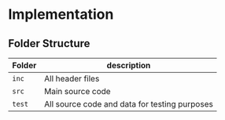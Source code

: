 # Implementation

## Folder Structure
Folder        | description
--------------| ----------------------------------------------
`inc`         | All header files
`src`         | Main source code 
`test`        |All source code and data for testing purposes

